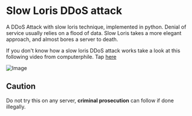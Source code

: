 # Slow Loris DDoS attack
A DDoS Attack with slow loris technique, implemented in python. Denial of service usually relies on a flood of data. Slow Loris takes a more elegant approach, and almost bores a server to death.

If you don't know how a slow loris DDoS attack works take a look at this following video from computerphile.
Tap [here](https://www.youtube.com/watch?v=XiFkyR35v2Y)

![Image](https://i.ytimg.com/vi/sVtapsDwtpc/maxresdefault.jpg)

## Caution
Do not try this on any server, **criminal prosecution** can follow if done illegally.
